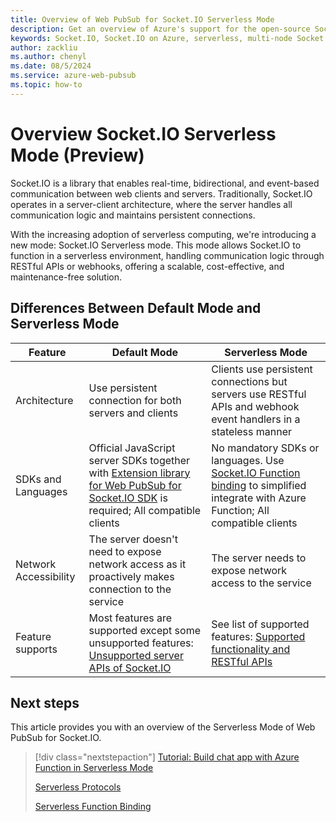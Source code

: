 ```yaml
---
title: Overview of Web PubSub for Socket.IO Serverless Mode
description: Get an overview of Azure's support for the open-source Socket.IO library on serverless mode.
keywords: Socket.IO, Socket.IO on Azure, serverless, multi-node Socket.IO, scaling Socket.IO, socketio, azure socketio
author: zackliu
ms.author: chenyl
ms.date: 08/5/2024
ms.service: azure-web-pubsub
ms.topic: how-to
---
```


# Overview Socket.IO Serverless Mode (Preview)

Socket.IO is a library that enables real-time, bidirectional, and event-based communication between web clients and servers. Traditionally, Socket.IO operates in a server-client architecture, where the server handles all communication logic and maintains persistent connections.

With the increasing adoption of serverless computing, we're introducing a new mode: Socket.IO Serverless mode. This mode allows Socket.IO to function in a serverless environment, handling communication logic through RESTful APIs or webhooks, offering a scalable, cost-effective, and maintenance-free solution.

## Differences Between Default Mode and Serverless Mode
| Feature | Default Mode | Serverless Mode |
|------------|------------|------------|
|Architecture|Use persistent connection for both servers and clients | Clients use persistent connections but servers use RESTful APIs and webhook event handlers in a stateless manner|
|SDKs and Languages| Official JavaScript server SDKs together with [Extension library for Web PubSub for Socket.IO SDK](https://www.npmjs.com/package/@azure/web-pubsub-socket.io) is required; All compatible clients|No mandatory SDKs or languages. Use [Socket.IO Function binding](https://www.nuget.org/packages/Microsoft.Azure.WebJobs.Extensions.WebPubSubForSocketIO) to simplified integrate with Azure Function; All compatible clients|
|Network Accessibility| The server doesn't need to expose network access as it proactively makes connection to the service|The server needs to expose network access to the service|
|Feature supports|Most features are supported except some unsupported features: [Unsupported server APIs of Socket.IO](./socket-io-supported-server-apis.md)|See list of supported features: [Supported functionality and RESTful APIs](./socketio-serverless-protocol.md#supported-functionality-and-restful-apis)|

## Next steps

This article provides you with an overview of the Serverless Mode of Web PubSub for Socket.IO.

> [!div class="nextstepaction"]
> [Tutorial: Build chat app with Azure Function in Serverless Mode](./socket-io-serverless-tutorial.md)
>
> [Serverless Protocols](./socket-io-serverless-protocol.md)
>
> [Serverless Function Binding](./socket-io-serverless-function-binding.md)
